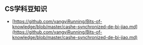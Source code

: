 ## CS学科豆知识

* [https://github.com/yangyiRunning/Bits-of-knowledge/blob/master/cashe-synchronized-de-bi-jiao.md](https://github.com/yangyiRunning/Bits-of-knowledge/blob/master/cashe-synchronized-de-bi-jiao.md)





